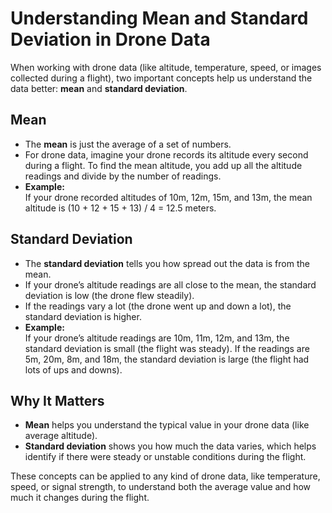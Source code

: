 # Understanding Mean and Standard Deviation in Drone Data

When working with drone data (like altitude, temperature, speed, or images collected during a flight), two important concepts help us understand the data better: **mean** and **standard deviation**.

## Mean

- The **mean** is just the average of a set of numbers.
- For drone data, imagine your drone records its altitude every second during a flight. To find the mean altitude, you add up all the altitude readings and divide by the number of readings.
- **Example:**  
  If your drone recorded altitudes of 10m, 12m, 15m, and 13m, the mean altitude is (10 + 12 + 15 + 13) / 4 = 12.5 meters.

## Standard Deviation

- The **standard deviation** tells you how spread out the data is from the mean.
- If your drone’s altitude readings are all close to the mean, the standard deviation is low (the drone flew steadily).
- If the readings vary a lot (the drone went up and down a lot), the standard deviation is higher.
- **Example:**  
  If your drone’s altitude readings are 10m, 11m, 12m, and 13m, the standard deviation is small (the flight was steady).
  If the readings are 5m, 20m, 8m, and 18m, the standard deviation is large (the flight had lots of ups and downs).

## Why It Matters

- **Mean** helps you understand the typical value in your drone data (like average altitude).
- **Standard deviation** shows you how much the data varies, which helps identify if there were steady or unstable conditions during the flight.

These concepts can be applied to any kind of drone data, like temperature, speed, or signal strength, to understand both the average value and how much it changes during the flight.